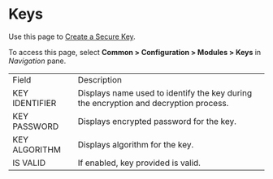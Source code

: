 # Keys

<div class="use">

Use this page to [Create a Secure
Key](../Use_Cases/Create_a_Secure_Key.htm).

</div>

To access this page, select <span style="font-weight: bold;">Common \>
Configuration \> Modules \> Keys</span> in
<span style="font-style: italic;">Navigation</span>
pane.

|                |                                                                                      |
| -------------- | ------------------------------------------------------------------------------------ |
| Field          | Description                                                                          |
| KEY IDENTIFIER | Displays name used to identify the key during the encryption and decryption process. |
| KEY PASSWORD   | Displays encrypted password for the key.                                             |
| KEY ALGORITHM  | Displays algorithm for the key.                                                      |
| IS VALID       | If enabled, key provided is valid.                                                   |
